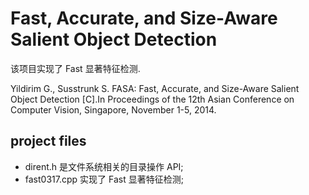 ﻿# Fast, Accurate, and Size-Aware Salient Object Detection    

该项目实现了 Fast 显著特征检测.   

Yildirim G., Susstrunk S. FASA: Fast, Accurate, and Size-Aware Salient Object Detection [C].In Proceedings of the 12th Asian Conference on Computer Vision, Singapore, November 1-5, 2014.

## project files

- dirent.h 是文件系统相关的目录操作 API;    
- fast0317.cpp 实现了 Fast 显著特征检测;   
